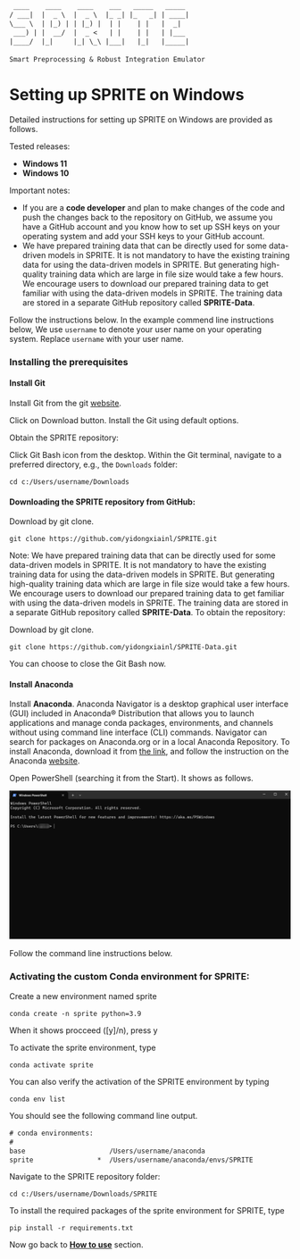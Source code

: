 	 ____    ____    ____    ___   _____   _____
	/ ___|  |  _ \  |  _ \  |_ _| |_   _| | ____|
	\___ \  | |_) | | |_) |  | |    | |   |  _|
	 ___) | |  __/  |  _ <   | |    | |   | |___
	|____/  |_|     |_| \_\ |___|   |_|   |_____|
	
	Smart Preprocessing & Robust Integration Emulator


# Setting up SPRITE on Windows

Detailed instructions for setting up SPRITE on Windows are provided as follows.

Tested releases:

* **Windows 11**
* **Windows 10**

Important notes:

 * If you are a **code developer** and plan to make changes of the code and push the changes back to the repository on GitHub, we assume you have a GitHub account and you know how to set up SSH keys on your operating system and add your SSH keys to your GitHub account.
 * We have prepared training data that can be directly used for some data-driven models in SPRITE. It is not mandatory to have the existing training data for using the data-driven models in SPRITE. But generating high-quality training data which are large in file size would take a few hours. We encourage users to download our prepared training data  to get familiar with using the data-driven models in SPRITE. The training data are stored in a separate GitHub repository called **SPRITE-Data**.

Follow the instructions below. In the example commend line instructions below, We use `username` to denote your user name on your operating system. Replace `username` with your user name.


### Installing the prerequisites

#### Install Git

Install Git from the git [website](https://gitforwindows.org/).

Click on Download button.
Install the Git using default options.

Obtain the SPRITE repository:

Click Git Bash icon from the desktop.
Within the Git terminal, navigate to a preferred directory, e.g., the `Downloads` folder:

	cd c:/Users/username/Downloads


#### Downloading the SPRITE repository from GitHub:
<!-- 
Choose one of the download options below:
-->	

Download by git clone.

	git clone https://github.com/yidongxiainl/SPRITE.git
		
<!-- 
* Download option **1b**. Unzip the downloaded file. 

		wget https://github.com/yidongxiainl/SPRITE/archive/refs/heads/main.zip
	
* Download option **2** (recommended for developers):

		git clone git@github.com:yidongxiainl/SPRITE.git
-->	

Note: We have prepared training data that can be directly used for some data-driven models in SPRITE. It is not mandatory to have the existing training data for using the data-driven models in SPRITE. But generating high-quality training data which are large in file size would take a few hours. We encourage users to download our prepared training data  to get familiar with using the data-driven models in SPRITE. The training data are stored in a separate GitHub repository called **SPRITE-Data**. To obtain the repository:

<!-- 
* Navigate to the same directory where the SPRITE repository is located, e.g., the `Downloads` folder:

		cd c:/Users/username/Downloads
-->	
<!-- 
Choose one of the download option below:
-->
Download by git clone.

	git clone https://github.com/yidongxiainl/SPRITE-Data.git
		
<!--
* Download option 1b. Unzip the downloaded file. 

		wget https://github.com/yidongxiainl/SPRITE-Data/archive/refs/heads/main.zip

* Download option 2 (recommended for developers):

		git clone git@github.com:yidongxiainl/SPRITE-Data.git
-->
You can choose to close the Git Bash now.

#### Install Anaconda

Install **Anaconda**. Anaconda Navigator is a desktop graphical user interface (GUI) included in Anaconda® Distribution that allows you to launch applications and manage conda packages, environments, and channels without using command line interface (CLI) commands. Navigator can search for packages on Anaconda.org or in a local Anaconda Repository. To install Anaconda, download it from [the link](https://www.anaconda.com/download/), and follow the instruction on the Anaconda [website](https://docs.anaconda.com/free/anaconda/install/windows/).


Open PowerShell (searching it from the Start). It shows as follows.

<img src="figs/powershell.png">

		
Follow the command line instructions below.


### Activating the custom Conda environment for SPRITE:
		
Create a new environment named sprite

	conda create -n sprite python=3.9
		
When it shows procceed ([y]/n), press y

To activate the sprite environment, type

	conda activate sprite
		
You can also verify the activation of the SPRITE environment by typing

	conda env list
		
You should see the following command line output.

	# conda environments:
	#
	base                     /Users/username/anaconda
	sprite                *  /Users/username/anaconda/envs/SPRITE

Navigate to the SPRITE repository folder:

	cd c:/Users/username/Downloads/SPRITE

To install the required packages of the sprite environment for SPRITE, type

	pip install -r requirements.txt

Now go back to [**How to use**](../) section.
